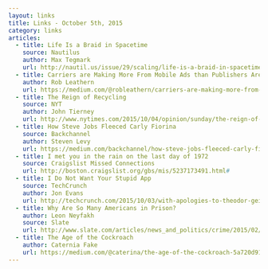 ```yaml
---
layout: links
title: Links - October 5th, 2015
category: links
articles:
  - title: Life Is a Braid in Spacetime
    source: Nautilus
    author: Max Tegmark
    url: http://nautil.us/issue/29/scaling/life-is-a-braid-in-spacetime-rp
  - title: Carriers are Making More From Mobile Ads than Publishers Are
    author: Rob Leathern
    url: https://medium.com/@robleathern/carriers-are-making-more-from-mobile-ads-than-publishers-are-d5d3c0827b39
  - title: The Reign of Recycling
    source: NYT
    author: John Tierney
    url: http://www.nytimes.com/2015/10/04/opinion/sunday/the-reign-of-recycling.html
  - title: How Steve Jobs Fleeced Carly Fiorina
    source: Backchannel
    author: Steven Levy
    url: https://medium.com/backchannel/how-steve-jobs-fleeced-carly-fiorina-79d1380663de
  - title: I met you in the rain on the last day of 1972
    source: Craigslist Missed Connections
    url: http://boston.craigslist.org/gbs/mis/5237173491.html#
  - title: I Do Not Want Your Stupid App
    source: TechCrunch
    author: Jon Evans
    url: http://techcrunch.com/2015/10/03/with-apologies-to-theodor-geisel/
  - title: Why Are So Many Americans in Prison?
    author: Leon Neyfakh
    source: Slate
    url: http://www.slate.com/articles/news_and_politics/crime/2015/02/mass_incarceration_a_provocative_new_theory_for_why_so_many_americans_are.single.html
  - title: The Age of the Cockroach
    author: Caternia Fake
    url: https://medium.com/@caterina/the-age-of-the-cockroach-5a720d917416
---
```

